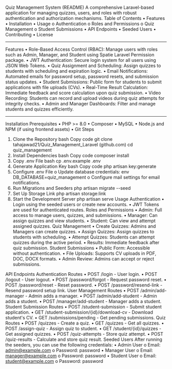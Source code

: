 Quiz Management System (README)
A comprehensive Laravel-based application for managing quizzes, users, and roles with robust authentication and authorization mechanisms.
Table of Contents
•	Features
•	Installation
•	Usage
o	Authentication
o	Roles and Permissions
o	Quiz Management
o	Student Submissions
•	API Endpoints
•	Seeded Users
•	Contributing
•	License
________________________________________
Features
•	Role-Based Access Control (RBAC): Manage users with roles such as Admin, Manager, and Student using Spatie Laravel Permission package.
•	JWT Authentication: Secure login system for all users using JSON Web Tokens.
•	Quiz Assignment and Scheduling: Assign quizzes to students with scheduling and expiration logic.
•	Email Notifications: Automated emails for password setup, password resets, and submission status updates.
•	Student Submissions: Public form for students to submit applications with file uploads (CVs).
•	Real-Time Result Calculation: Immediate feedback and score calculation upon quiz submission.
•	Video Recording: Students can record and upload videos during quiz attempts for integrity checks.
•	Admin and Manager Dashboards: Filter and manage students and quizzes efficiently.
________________________________________
Installation
Prerequisites
•	PHP >= 8.0
•	Composer
•	MySQL
•	Node.js and NPM (if using frontend assets)
•	Git
Steps
1.	Clone the Repository
bash
Copy code
git clone tahajawad21/Quiz_Management_Laravel (github.com)
cd quiz_management
2.	Install Dependencies
bash
Copy code
composer install
3.	Copy .env File
bash
cp .env.example .env
4.	Generate Application Key
bash
Copy code
php artisan key:generate
5.	Configure .env File
o	Update database credentials:
env
DB_DATABASE=quiz_management
o	Configure mail settings for email notifications.
6.	Run Migrations and Seeders
php artisan migrate --seed
7.	Set Up Storage Link
php artisan storage:link
8.	Start the Development Server
php artisan serve
Usage
Authentication
•	Login using the seeded users or create new accounts.
•	JWT Tokens are used for authenticated routes.
Roles and Permissions
•	Admin: Full access to manage users, quizzes, and submissions.
•	Manager: Can assign quizzes and view students.
•	Student: Can view and attempt assigned quizzes.
Quiz Management
•	Create Quizzes: Admins and Managers can create quizzes.
•	Assign Quizzes: Assign quizzes to students with scheduling.
•	Attempt Quizzes: Students can attempt quizzes during the active period.
•	Results: Immediate feedback after quiz submission.
Student Submissions
•	Public Form: Accessible without authentication.
•	File Uploads: Supports CV uploads in PDF, DOC, DOCX formats.
•	Admin Review: Admins can accept or reject submissions.

API Endpoints
Authentication Routes
•	POST /login - User login.
•	POST /logout - User logout.
•	POST /password/forgot - Request password reset.
•	POST /password/reset - Reset password.
•	POST /password/resend-link - Resend password setup link.
User Management Routes
•	POST /admin/add-manager - Admin adds a manager.
•	POST /admin/add-student - Admin adds a student.
•	POST /manager/add-student - Manager adds a student.
Student Submission Routes
•	POST /student-submission - Submit student application.
•	GET /student-submission/{id}/download-cv - Download student's CV.
•	GET /submissions/pending - Get pending submissions.
Quiz Routes
•	POST /quizzes - Create a quiz.
•	GET /quizzes - Get all quizzes.
•	POST /assign-quiz - Assign quiz to student.
•	GET /student/{id}/quizzes - Get assigned quizzes.
•	POST /quiz-attempts - Store quiz attempt.
•	POST /quiz-results - Calculate and store quiz result.
Seeded Users
After running the seeders, you can use the following credentials:
•	Admin User
o	Email: admin@example.com
o	Password: password
•	Manager User
o	Email: manager@example.com
o	Password: password
•	Student User
o	Email: student@example.com
o	Password: password
